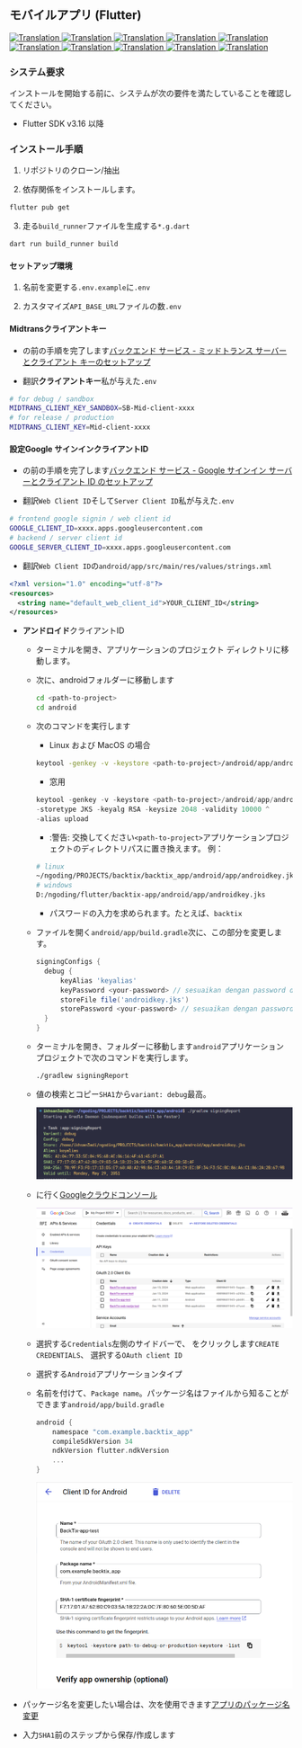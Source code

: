 ## モバイルアプリ (Flutter)

<a href="./mobile-app.md">
  <img alt="Translation" src="https://img.shields.io/badge/Bahasa_Indonesia-blue?style=for-the-badge&logo=googletranslate&logoColor=blue&labelColor=white">
</a>
<a href="./mobile-app.en.md">
  <img alt="Translation" src="https://img.shields.io/badge/English-blue?style=for-the-badge&logo=googletranslate&logoColor=blue&labelColor=white">
</a>
<a href="./mobile-app.zh-CN.md">
  <img alt="Translation" src="https://img.shields.io/badge/简体中文-blue?style=for-the-badge&logo=googletranslate&logoColor=blue&labelColor=white">
</a>
<a href="./mobile-app.ja.md">
  <img alt="Translation" src="https://img.shields.io/badge/日本語-blue?style=for-the-badge&logo=googletranslate&logoColor=blue&labelColor=white">
</a>
<a href="./mobile-app.ar.md">
  <img alt="Translation" src="https://img.shields.io/badge/Arabic_عربي-blue?style=for-the-badge&logo=googletranslate&logoColor=blue&labelColor=white">
</a>
<a href="./mobile-app.pt.md">
  <img alt="Translation" src="https://img.shields.io/badge/Português-blue?style=for-the-badge&logo=googletranslate&logoColor=blue&labelColor=white">
</a>
<a href="./mobile-app.es.md">
  <img alt="Translation" src="https://img.shields.io/badge/Español-blue?style=for-the-badge&logo=googletranslate&logoColor=blue&labelColor=white">
</a>
<a href="./mobile-app.fr.md">
  <img alt="Translation" src="https://img.shields.io/badge/Français-blue?style=for-the-badge&logo=googletranslate&logoColor=blue&labelColor=white">
</a>
<a href="./mobile-app.vi.md">
  <img alt="Translation" src="https://img.shields.io/badge/Tiếng_Việt-blue?style=for-the-badge&logo=googletranslate&logoColor=blue&labelColor=white">
</a>
<a href="./mobile-app.hi.md">
  <img alt="Translation" src="https://img.shields.io/badge/Hindi_हिंदी-blue?style=for-the-badge&logo=googletranslate&logoColor=blue&labelColor=white">
</a>

### システム要求

インストールを開始する前に、システムが次の要件を満たしていることを確認してください。

-   Flutter SDK v3.16 以降

### インストール手順

1.  リポジトリのクローン/抽出

2.  依存関係をインストールします。

```bash
flutter pub get
```

3.  走る`build_runner`ファイルを生成する`*.g.dart`

```bash
dart run build_runner build
```

#### セットアップ環境

1.  名前を変更する`.env.example`に`.env`

2.  カスタマイズ`API_BASE_URL`ファイルの数`.env`

#### Midtransクライアントキー

-   の前の手順を完了します[バックエンド サービス - ミッドトランス サーバーとクライアント キーのセットアップ](api-service.md#setup-midtrans-server--client-key)

-   翻訳**クライアントキー**私が与えた`.env`

```sh
# for debug / sandbox
MIDTRANS_CLIENT_KEY_SANDBOX=SB-Mid-client-xxxx
# for release / production
MIDTRANS_CLIENT_KEY=Mid-client-xxxx
```

#### 設定**Google サインイン**クライアントID

-   の前の手順を完了します[バックエンド サービス - Google サインイン サーバーとクライアント ID のセットアップ](api-service.md#setup-google-sign-in-server--client-id)

-   翻訳`Web Client ID`そして`Server Client ID`私が与えた`.env`

```sh
# frontend google signin / web client id
GOOGLE_CLIENT_ID=xxxx.apps.googleusercontent.com
# backend / server client id
GOOGLE_SERVER_CLIENT_ID=xxxx.apps.googleusercontent.com
```

-   翻訳`Web Client ID`の`android/app/src/main/res/values/strings.xml`

```xml
<?xml version="1.0" encoding="utf-8"?>
<resources>
  <string name="default_web_client_id">YOUR_CLIENT_ID</string> 
</resources>
```

-   **アンドロイド**クライアントID

    -   ターミナルを開き、アプリケーションのプロジェクト ディレクトリに移動します。

    -   次に、androidフォルダーに移動します

        ```bash
        cd <path-to-project>
        cd android
        ```

    -   次のコマンドを実行します

        -   Linux および MacOS の場合

        ```bash
        keytool -genkey -v -keystore <path-to-project>/android/app/androidkey.jks -keyalg RSA -keysize 2048 -validity 10000 -alias keyalias

        ```

        -   窓用

        ```powershell
        keytool -genkey -v -keystore <path-to-project>/android/app/androidkey.jks ^
        -storetype JKS -keyalg RSA -keysize 2048 -validity 10000 ^
        -alias upload
        ```

        -   :警告: 交換してください`<path-to-project>`アプリケーションプロジェクトのディレクトリパスに置き換えます。
            例：

        ```bash
        # linux
        ~/ngoding/PROJECTS/backtix/backtix_app/android/app/androidkey.jks
        # windows
        D:/ngoding/flutter/backtix-app/android/app/androidkey.jks
        ```

        -   パスワードの入力を求められます。たとえば、`backtix`

    -   ファイルを開く`android/app/build.gradle`次に、この部分を変更します。
        ```gradle
        signingConfigs {
          debug {
              keyAlias 'keyalias'
              keyPassword <your-password> // sesuaikan dengan password dari langkah sebelumnya
              storeFile file('androidkey.jks')
              storePassword <your-password> // sesuaikan dengan password dari langkah sebelumnya
          }
        }
        ```

    -   ターミナルを開き、フォルダーに移動します`android`アプリケーション プロジェクトで次のコマンドを実行します。

        ```bash
        ./gradlew signingReport
        ```

    -   値の検索とコピー`SHA1`から`variant: debug`最高。

        ![Terminal](/assets/Screenshot_5.png)

    -   に行く[Googleクラウドコンソール](https://console.cloud.google.com)

        ![Cloud Console](/assets/Screenshot_2.png)

    -   選択する`Credentials`左側のサイドバーで、 をクリックします`CREATE CREDENTIALS`、 選択する`OAuth client ID`

    -   選択する`Android`アプリケーションタイプ

    -   名前を付けて、`Package name`。パッケージ名はファイルから知ることができます`android/app/build.gradle`

        ```gradle
        android {
            namespace "com.example.backtix_app"
            compileSdkVersion 34
            ndkVersion flutter.ndkVersion
            ...
        }
        ```

        ![Cloud Console](/assets/Screenshot_6.png)


-   パッケージ名を変更したい場合は、次を使用できます[アプリのパッケージ名変更](https://pub.dev/packages/change_app_package_name)

-   入力`SHA1`前のステップから保存/作成します
